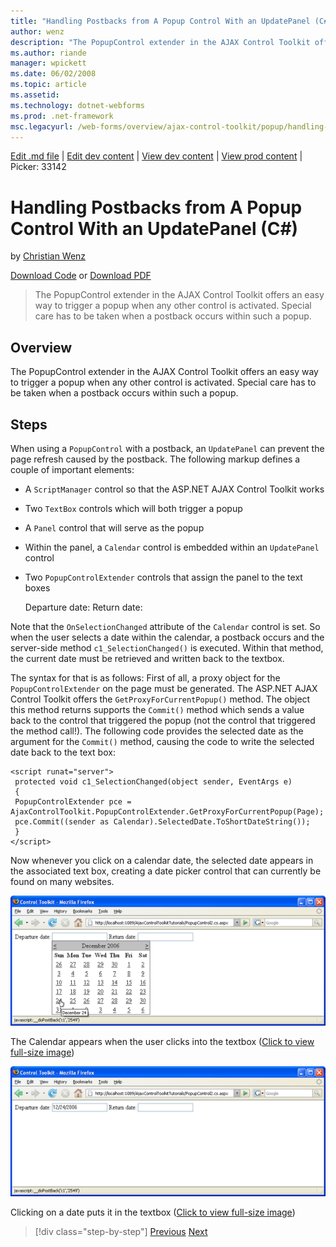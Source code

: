 ```yaml
---
title: "Handling Postbacks from A Popup Control With an UpdatePanel (C#) | Microsoft Docs"
author: wenz
description: "The PopupControl extender in the AJAX Control Toolkit offers an easy way to trigger a popup when any other control is activated. Special care has to be taken..."
ms.author: riande
manager: wpickett
ms.date: 06/02/2008
ms.topic: article
ms.assetid: 
ms.technology: dotnet-webforms
ms.prod: .net-framework
msc.legacyurl: /web-forms/overview/ajax-control-toolkit/popup/handling-postbacks-from-a-popup-control-with-an-updatepanel-cs
---
```

[Edit .md file](C:\Projects\msc\dev\Msc.Www\Web.ASP\App_Data\github\web-forms\overview\ajax-control-toolkit\popup\handling-postbacks-from-a-popup-control-with-an-updatepanel-cs.md) | [Edit dev content](http://www.aspdev.net/umbraco#/content/content/edit/24842) | [View dev content](http://docs.aspdev.net/tutorials/web-forms/overview/ajax-control-toolkit/popup/handling-postbacks-from-a-popup-control-with-an-updatepanel-cs.html) | [View prod content](http://www.asp.net/web-forms/overview/ajax-control-toolkit/popup/handling-postbacks-from-a-popup-control-with-an-updatepanel-cs) | Picker: 33142

Handling Postbacks from A Popup Control With an UpdatePanel (C#)
====================
by [Christian Wenz](https://github.com/wenz)

[Download Code](http://download.microsoft.com/download/9/3/f/93f8daea-bebd-4821-833b-95205389c7d0/PopupControl2.cs.zip) or [Download PDF](http://download.microsoft.com/download/2/d/c/2dc10e34-6983-41d4-9c08-f78f5387d32b/popupcontrol2CS.pdf)

> The PopupControl extender in the AJAX Control Toolkit offers an easy way to trigger a popup when any other control is activated. Special care has to be taken when a postback occurs within such a popup.


## Overview

The PopupControl extender in the AJAX Control Toolkit offers an easy way to trigger a popup when any other control is activated. Special care has to be taken when a postback occurs within such a popup.

## Steps

When using a `PopupControl` with a postback, an `UpdatePanel` can prevent the page refresh caused by the postback. The following markup defines a couple of important elements:

- A `ScriptManager` control so that the ASP.NET AJAX Control Toolkit works
- Two `TextBox` controls which will both trigger a popup
- A `Panel` control that will serve as the popup
- Within the panel, a `Calendar` control is embedded within an `UpdatePanel` control
- Two `PopupControlExtender` controls that assign the panel to the text boxes

    <form id="form1" runat="server">
     <asp:ScriptManager ID="asm" runat="server" />
     <div>
     Departure date: <asp:TextBox ID="tbDeparture" runat="server" />
     Return date: <asp:TextBox ID="tbReturn" runat="server" />
     </div>
     <asp:Panel ID="pnlCalendar" runat="server">
     <asp:UpdatePanel ID="up1" runat="server">
     <ContentTemplate>
     <asp:Calendar ID="c1" runat="server" 
     OnSelectionChanged="c1_SelectionChanged" />
     </ContentTemplate>
     </asp:UpdatePanel>
     </asp:Panel>
     <ajaxToolkit:PopupControlExtender ID="pce1" runat="server"
     TargetControlID="tbDeparture" PopupControlID="pnlCalendar" Position="Bottom" />
     <ajaxToolkit:PopupControlExtender ID="pce2" runat="server"
     TargetControlID="tbReturn" PopupControlID="pnlCalendar" Position="Bottom" />
    </form>

Note that the `OnSelectionChanged` attribute of the `Calendar` control is set. So when the user selects a date within the calendar, a postback occurs and the server-side method `c1_SelectionChanged()` is executed. Within that method, the current date must be retrieved and written back to the textbox.

The syntax for that is as follows: First of all, a proxy object for the `PopupControlExtender` on the page must be generated. The ASP.NET AJAX Control Toolkit offers the `GetProxyForCurrentPopup()` method. The object this method returns supports the `Commit()` method which sends a value back to the control that triggered the popup (not the control that triggered the method call!). The following code provides the selected date as the argument for the `Commit()` method, causing the code to write the selected date back to the text box:

    <script runat="server">
     protected void c1_SelectionChanged(object sender, EventArgs e)
     {
     PopupControlExtender pce = AjaxControlToolkit.PopupControlExtender.GetProxyForCurrentPopup(Page);
     pce.Commit((sender as Calendar).SelectedDate.ToShortDateString());
     }
    </script>

Now whenever you click on a calendar date, the selected date appears in the associated text box, creating a date picker control that can currently be found on many websites.


[![The Calendar appears when the user clicks into the textbox](handling-postbacks-from-a-popup-control-with-an-updatepanel-cs/_static/image2.png)](handling-postbacks-from-a-popup-control-with-an-updatepanel-cs/_static/image1.png)

The Calendar appears when the user clicks into the textbox ([Click to view full-size image](handling-postbacks-from-a-popup-control-with-an-updatepanel-cs/_static/image3.png))


[![Clicking on a date puts it in the textbox](handling-postbacks-from-a-popup-control-with-an-updatepanel-cs/_static/image5.png)](handling-postbacks-from-a-popup-control-with-an-updatepanel-cs/_static/image4.png)

Clicking on a date puts it in the textbox ([Click to view full-size image](handling-postbacks-from-a-popup-control-with-an-updatepanel-cs/_static/image6.png))

>[!div class="step-by-step"] [Previous](using-multiple-popup-controls-cs.md) [Next](handling-postbacks-from-a-popup-control-without-an-updatepanel-cs.md)
